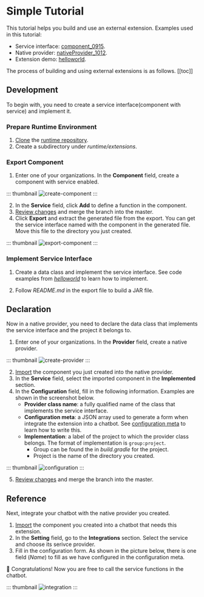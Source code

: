 # Simple Tutorial

This tutorial helps you build and use an external extension. Examples used in this tutorial:
- Service interface: [component_0915](https://build.framely.ai/org/625e2f3cd31e3de801ef5a93/agent/6322b5cb5bc5f3543eeabd33/service_schema). 
- Native provider: [nativeProvider_1012](https://build.framely.ai/org/625e2f3cd31e3de801ef5a93/agent/63461f5b4ea6284787bcbc46/service_schema).
- Extension demo: [helloworld](https://github.com/opencui/runtime/tree/main/extensions/helloworld).

The process of building and using external extensions is as follows.
[[toc]]

## Development
To begin with, you need to create a service interface(component with service) and implement it.
### Prepare Runtime Environment

1. [Clone](https://docs.github.com/en/repositories/creating-and-managing-repositories/cloning-a-repository) the [runtime repository](https://github.com/opencui/runtime).
2. Create a subdirectory under _runtime/extensions_. 

### Export Component

1. Enter one of your organizations. In the **Component** field, create a component with service enabled.

::: thumbnail
![create-component](/images/extensions/tutorial/create-component.png)
:::

2. In the **Service** field, click **Add** to define a function in the component. 
3. [Review changes](../platform/versioncontrol.md#review-changes) and merge the branch into the master.
4. Click **Export** and extract the generated file from the export. You can get the service interface named with the component in the generated file. Move this file to the directory you just created.

::: thumbnail
![export-component](/images/extensions/tutorial/export-component.png)
:::

### Implement Service Interface

1. Create a data class and implement the service interface. See code examples from [*helloworld*](https://github.com/opencui/runtime/blob/main/extensions/helloworld/src/main/kotlin/me/test/component_0915/me_test_component_0915.kt#L732) to learn how to implement.

2. Follow _README.md_ in the export file to build a JAR file.
 
## Declaration

Now in a native provider, you need to declare the data class that implements the service interface and the project it belongs to.

1. Enter one of your organizations. In the **Provider** field, create a native provider.

::: thumbnail
![create-provider](/images/extensions/tutorial/create-provider.png)
:::

2. [Import](../platform/reusability.md#how-to-use) the component you just created into the native provider.
3. In the **Service** field, select the imported component in the **Implemented** section.
4. In the **Configuration** field, fill in the following information. Examples are shown in the screenshot below.
   - **Provider class name**: a fully qualified name of the class that implements the service interface. 
   - **Configuration meta**: a JSON array used to generate a form when integrate the extension into a chatbot. See [configuration meta](./extension.md#configuration-meta) to learn how to write this.
   - **Implementation**: a label of the project to which the provider class belongs. The format of implementation is `group:project`.
      - Group can be found the in *build.gradle* for the project.
      - Project is the name of the directory you created.
     
::: thumbnail
![configuration](/images/extensions/tutorial/configuration.png)
:::

5. [Review changes](../platform/versioncontrol.md#review-changes) and merge the branch into the master.


## Reference
Next, integrate your chatbot with the native provider you created. 

1. [Import](../platform/reusability.md##import-1) the component you created into a chatbot that needs this extension.
2. In the **Setting** field, go to the **Integrations** section. Select the service and choose its serivce provider. 
3. Fill in the configuration form. As shown in the picture below, there is one field (_Name_) to fill as we have configured in the configuration meta.

:tada: Congratulations! Now you are free to call the service functions in the chatbot.

::: thumbnail
![integration](/images/extensions/tutorial/integration.png)
:::

